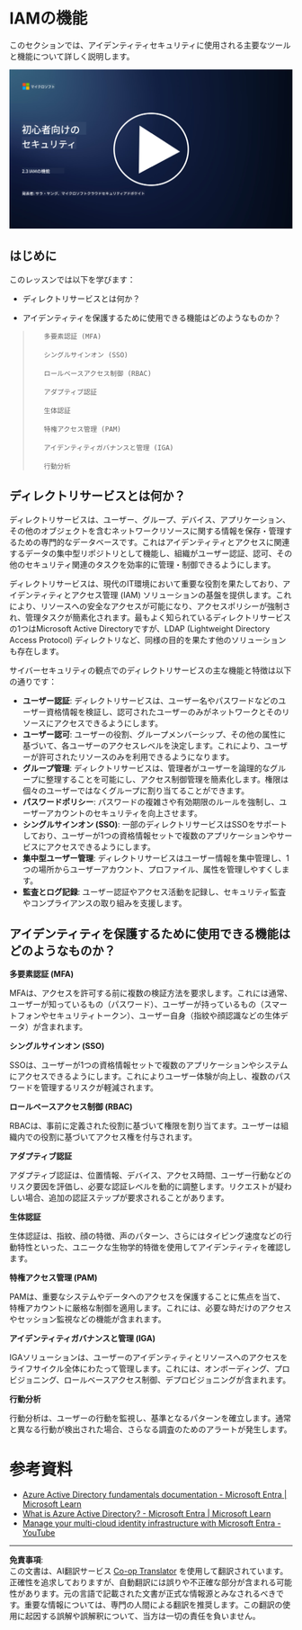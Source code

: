 <!--
CO_OP_TRANSLATOR_METADATA:
{
  "original_hash": "bf0b8a54f2c69951744df5a94bc923f7",
  "translation_date": "2025-09-03T22:12:31+00:00",
  "source_file": "2.3 IAM capabilities.md",
  "language_code": "ja"
}
-->
# IAMの機能

このセクションでは、アイデンティティセキュリティに使用される主要なツールと機能について詳しく説明します。

[![動画を見る](../../translated_images/2-3_placeholder.627bdd56f0e6915d1c44f876715c48e2b27507edc096c3e5fe6c3b228fdd4cf5.ja.png)](https://learn-video.azurefd.net/vod/player?id=330158a0-95ef-434b-b308-6fc41eab4bd5)

## はじめに

このレッスンでは以下を学びます：

 - ディレクトリサービスとは何か？
      
     
    
 - アイデンティティを保護するために使用できる機能はどのようなものか？
>
>        多要素認証 (MFA)
> 
>        シングルサインオン (SSO)
> 
>        ロールベースアクセス制御 (RBAC)
> 
>        アダプティブ認証
> 
>        生体認証
> 
>        特権アクセス管理 (PAM)
> 
>        アイデンティティガバナンスと管理 (IGA)
> 
>        行動分析

## ディレクトリサービスとは何か？

ディレクトリサービスは、ユーザー、グループ、デバイス、アプリケーション、その他のオブジェクトを含むネットワークリソースに関する情報を保存・管理するための専門的なデータベースです。これはアイデンティティとアクセスに関連するデータの集中型リポジトリとして機能し、組織がユーザー認証、認可、その他のセキュリティ関連のタスクを効率的に管理・制御できるようにします。

ディレクトリサービスは、現代のIT環境において重要な役割を果たしており、アイデンティティとアクセス管理 (IAM) ソリューションの基盤を提供します。これにより、リソースへの安全なアクセスが可能になり、アクセスポリシーが強制され、管理タスクが簡素化されます。最もよく知られているディレクトリサービスの1つはMicrosoft Active Directoryですが、LDAP (Lightweight Directory Access Protocol) ディレクトリなど、同様の目的を果たす他のソリューションも存在します。

サイバーセキュリティの観点でのディレクトリサービスの主な機能と特徴は以下の通りです：

 - **ユーザー認証**: ディレクトリサービスは、ユーザー名やパスワードなどのユーザー資格情報を検証し、認可されたユーザーのみがネットワークとそのリソースにアクセスできるようにします。
 - **ユーザー認可**: ユーザーの役割、グループメンバーシップ、その他の属性に基づいて、各ユーザーのアクセスレベルを決定します。これにより、ユーザーが許可されたリソースのみを利用できるようになります。
 - **グループ管理**: ディレクトリサービスは、管理者がユーザーを論理的なグループに整理することを可能にし、アクセス制御管理を簡素化します。権限は個々のユーザーではなくグループに割り当てることができます。
 - **パスワードポリシー**: パスワードの複雑さや有効期限のルールを強制し、ユーザーアカウントのセキュリティを向上させます。
 - **シングルサインオン (SSO)**: 一部のディレクトリサービスはSSOをサポートしており、ユーザーが1つの資格情報セットで複数のアプリケーションやサービスにアクセスできるようにします。
 - **集中型ユーザー管理**: ディレクトリサービスはユーザー情報を集中管理し、1つの場所からユーザーアカウント、プロファイル、属性を管理しやすくします。
 - **監査とログ記録**: ユーザー認証やアクセス活動を記録し、セキュリティ監査やコンプライアンスの取り組みを支援します。

## アイデンティティを保護するために使用できる機能はどのようなものか？

**多要素認証 (MFA)**

MFAは、アクセスを許可する前に複数の検証方法を要求します。これには通常、ユーザーが知っているもの（パスワード）、ユーザーが持っているもの（スマートフォンやセキュリティトークン）、ユーザー自身（指紋や顔認識などの生体データ）が含まれます。

**シングルサインオン (SSO)**

SSOは、ユーザーが1つの資格情報セットで複数のアプリケーションやシステムにアクセスできるようにします。これによりユーザー体験が向上し、複数のパスワードを管理するリスクが軽減されます。

**ロールベースアクセス制御 (RBAC)**

RBACは、事前に定義された役割に基づいて権限を割り当てます。ユーザーは組織内での役割に基づいてアクセス権を付与されます。

**アダプティブ認証**

アダプティブ認証は、位置情報、デバイス、アクセス時間、ユーザー行動などのリスク要因を評価し、必要な認証レベルを動的に調整します。リクエストが疑わしい場合、追加の認証ステップが要求されることがあります。

**生体認証**

生体認証は、指紋、顔の特徴、声のパターン、さらにはタイピング速度などの行動特性といった、ユニークな生物学的特徴を使用してアイデンティティを確認します。

**特権アクセス管理 (PAM)**

PAMは、重要なシステムやデータへのアクセスを保護することに焦点を当て、特権アカウントに厳格な制御を適用します。これには、必要な時だけのアクセスやセッション監視などの機能が含まれます。

**アイデンティティガバナンスと管理 (IGA)**

IGAソリューションは、ユーザーのアイデンティティとリソースへのアクセスをライフサイクル全体にわたって管理します。これには、オンボーディング、プロビジョニング、ロールベースアクセス制御、デプロビジョニングが含まれます。

**行動分析**

行動分析は、ユーザーの行動を監視し、基準となるパターンを確立します。通常と異なる行動が検出された場合、さらなる調査のためのアラートが発生します。

# 参考資料
- [Azure Active Directory fundamentals documentation - Microsoft Entra | Microsoft Learn](https://learn.microsoft.com/azure/active-directory/fundamentals/?WT.mc_id=academic-96948-sayoung)
- [What is Azure Active Directory? - Microsoft Entra | Microsoft Learn](https://learn.microsoft.com/azure/active-directory/fundamentals/whatis?WT.mc_id=academic-96948-sayoung)
- [Manage your multi-cloud identity infrastructure with Microsoft Entra - YouTube](https://www.youtube.com/watch?v=9qQiq3wTS2Y&list=PLXtHYVsvn_b_gtX1-NB62wNervQx1Fhp4&index=18)

---

**免責事項**:  
この文書は、AI翻訳サービス [Co-op Translator](https://github.com/Azure/co-op-translator) を使用して翻訳されています。正確性を追求しておりますが、自動翻訳には誤りや不正確な部分が含まれる可能性があります。元の言語で記載された文書が正式な情報源とみなされるべきです。重要な情報については、専門の人間による翻訳を推奨します。この翻訳の使用に起因する誤解や誤解釈について、当方は一切の責任を負いません。